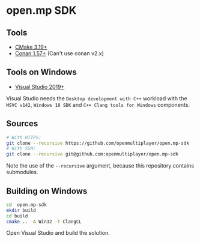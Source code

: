 # open.mp SDK

## Tools

* [CMake 3.19+](https://cmake.org/)
* [Conan 1.57+](https://conan.io/) (Can't use conan v2.x)

## Tools on Windows

* [Visual Studio 2019+](https://www.visualstudio.com/)

Visual Studio needs the `Desktop development with C++` workload with the `MSVC v142`, `Windows 10 SDK` and `C++ Clang tools for Windows` components.

## Sources

```bash
# With HTTPS:
git clone --recursive https://github.com/openmultiplayer/open.mp-sdk
# With SSH:
git clone --recursive git@github.com:openmultiplayer/open.mp-sdk
```

Note the use of the `--recursive` argument, because this repository contains submodules.

## Building on Windows

```bash
cd  open.mp-sdk
mkdir build
cd build
cmake .. -A Win32 -T ClangCL
```

Open Visual Studio and build the solution.
